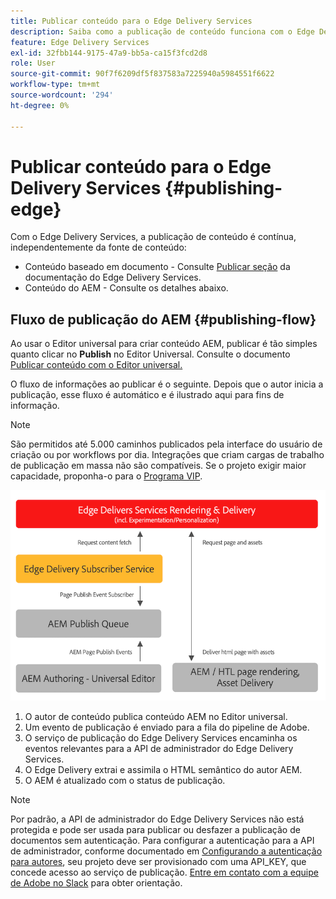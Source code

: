 ```yaml
---
title: Publicar conteúdo para o Edge Delivery Services
description: Saiba como a publicação de conteúdo funciona com o Edge Delivery Services e como publicar conteúdo de AEM com o Edge Delivery Services.
feature: Edge Delivery Services
exl-id: 32fbb144-9175-47a9-bb5a-ca15f3fcd2d8
role: User
source-git-commit: 90f7f6209df5f837583a7225940a5984551f6622
workflow-type: tm+mt
source-wordcount: '294'
ht-degree: 0%

---
```



# Publicar conteúdo para o Edge Delivery Services {#publishing-edge}

Com o Edge Delivery Services, a publicação de conteúdo é contínua, independentemente da fonte de conteúdo:

* Conteúdo baseado em documento - Consulte [Publicar seção](/help/edge/docs/authoring.md) da documentação do Edge Delivery Services.
* Conteúdo do AEM - Consulte os detalhes abaixo.

## Fluxo de publicação do AEM {#publishing-flow}

Ao usar o Editor universal para criar conteúdo AEM, publicar é tão simples quanto clicar no **Publish** no Editor Universal. Consulte o documento [Publicar conteúdo com o Editor universal.](/help/sites-cloud/authoring/universal-editor/publishing.md)

O fluxo de informações ao publicar é o seguinte. Depois que o autor inicia a publicação, esse fluxo é automático e é ilustrado aqui para fins de informação.

>[!NOTE]
>
>São permitidos até 5.000 caminhos publicados pela interface do usuário de criação ou por workflows por dia. Integrações que criam cargas de trabalho de publicação em massa não são compatíveis. Se o projeto exigir maior capacidade, proponha-o para o [Programa VIP](https://www.aem.live/vip/intake).

![O fluxo de informações ao publicar do AEM para o Edge Delivery Services](assets/publishing-flow.png)

1. O autor de conteúdo publica conteúdo AEM no Editor universal.
1. Um evento de publicação é enviado para a fila do pipeline de Adobe.
1. O serviço de publicação do Edge Delivery Services encaminha os eventos relevantes para a API de administrador do Edge Delivery Services.
1. O Edge Delivery extrai e assimila o HTML semântico do autor AEM.
1. O AEM é atualizado com o status de publicação.

>[!NOTE]
>
>Por padrão, a API de administrador do Edge Delivery Services não está protegida e pode ser usada para publicar ou desfazer a publicação de documentos sem autenticação. Para configurar a autenticação para a API de administrador, conforme documentado em [Configurando a autenticação para autores](https://www.aem.live/docs/authentication-setup-authoring), seu projeto deve ser provisionado com uma API_KEY, que concede acesso ao serviço de publicação. [Entre em contato com a equipe de Adobe no Slack](/help/edge/docs/slack.md) para obter orientação.

